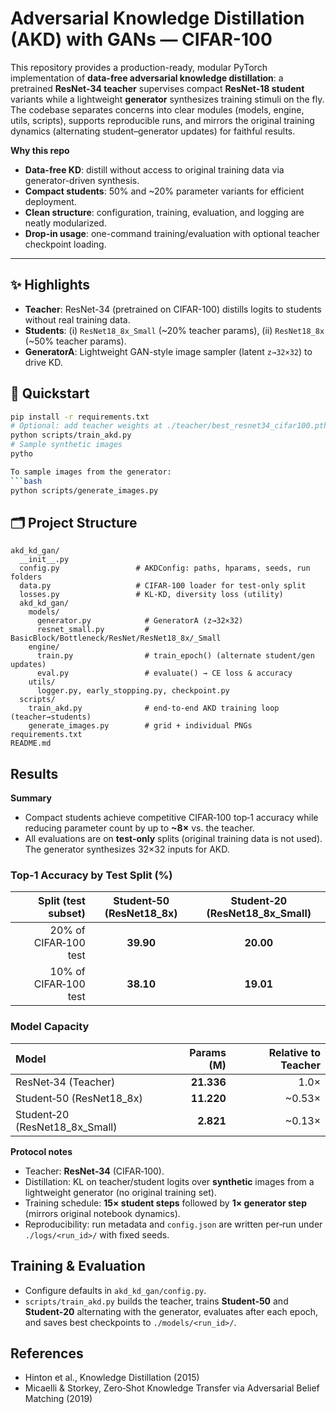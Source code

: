 # Adversarial Knowledge Distillation (AKD) with GANs — CIFAR-100

This repository provides a production-ready, modular PyTorch implementation of **data-free adversarial knowledge distillation**: a pretrained **ResNet-34 teacher** supervises compact **ResNet-18 student** variants while a lightweight **generator** synthesizes training stimuli on the fly. The codebase separates concerns into clear modules (models, engine, utils, scripts), supports reproducible runs, and mirrors the original training dynamics (alternating student–generator updates) for faithful results.

**Why this repo**

- **Data-free KD**: distill without access to original training data via generator-driven synthesis.  
- **Compact students**: 50% and ~20% parameter variants for efficient deployment.  
- **Clean structure**: configuration, training, evaluation, and logging are neatly modularized.  
- **Drop-in usage**: one-command training/evaluation with optional teacher checkpoint loading.

---

## ✨ Highlights
- **Teacher**: ResNet-34 (pretrained on CIFAR-100) distills logits to students without real training data.  
- **Students**: (i) `ResNet18_8x_Small` (~20% teacher params), (ii) `ResNet18_8x` (~50% teacher params).  
- **GeneratorA**: Lightweight GAN-style image sampler (latent `z→32×32`) to drive KD.

## 🚀 Quickstart
```bash
pip install -r requirements.txt
# Optional: add teacher weights at ./teacher/best_resnet34_cifar100.pth
python scripts/train_akd.py
# Sample synthetic images
pytho

To sample images from the generator:
```bash
python scripts/generate_images.py
```

## 🗂 Project Structure
```
akd_kd_gan/
  __init__.py
  config.py                 # AKDConfig: paths, hparams, seeds, run folders
  data.py                   # CIFAR‑100 loader for test‑only split
  losses.py                 # KL‑KD, diversity loss (utility)
  akd_kd_gan/
    models/
      generator.py            # GeneratorA (z→32×32)
      resnet_small.py         # BasicBlock/Bottleneck/ResNet/ResNet18_8x/_Small
    engine/
      train.py                # train_epoch() (alternate student/gen updates)
      eval.py                 # evaluate() → CE loss & accuracy
    utils/
      logger.py, early_stopping.py, checkpoint.py
  scripts/
    train_akd.py              # end‑to‑end AKD training loop (teacher→students)
    generate_images.py        # grid + individual PNGs
requirements.txt
README.md
```

## Results

**Summary**
- Compact students achieve competitive CIFAR‑100 top‑1 accuracy while reducing parameter count by up to **~8×** vs. the teacher.
- All evaluations are on **test-only** splits (original training data is not used). The generator synthesizes 32×32 inputs for AKD.

### Top‑1 Accuracy by Test Split (%)
| Split (test subset) | Student‑50 (ResNet18_8x) | Student‑20 (ResNet18_8x_Small) |
|---:|:---:|:---:|
| 20% of CIFAR‑100 test | **39.90** | **20.00** |
| 10% of CIFAR‑100 test | **38.10** | **19.01** |

### Model Capacity
| Model | Params (M) | Relative to Teacher |
|:--|--:|--:|
| ResNet‑34 (Teacher) | **21.336** | 1.0× |
| Student‑50 (ResNet18_8x) | **11.220** | ~0.53× |
| Student‑20 (ResNet18_8x_Small) | **2.821** | ~0.13× |

**Protocol notes**
- Teacher: **ResNet‑34** (CIFAR‑100).  
- Distillation: KL on teacher/student logits over **synthetic** images from a lightweight generator (no original training set).  
- Training schedule: **15× student steps** followed by **1× generator step** (mirrors original notebook dynamics).  
- Reproducibility: run metadata and `config.json` are written per‑run under `./logs/<run_id>/` with fixed seeds.

## Training & Evaluation
- Configure defaults in `akd_kd_gan/config.py`.  
- `scripts/train_akd.py` builds the teacher, trains **Student‑50** and **Student‑20** alternating with the generator, evaluates after each epoch, and saves best checkpoints to `./models/<run_id>/`.

## References
- Hinton et al., Knowledge Distillation (2015)  
- Micaelli & Storkey, Zero‑Shot Knowledge Transfer via Adversarial Belief Matching (2019)
